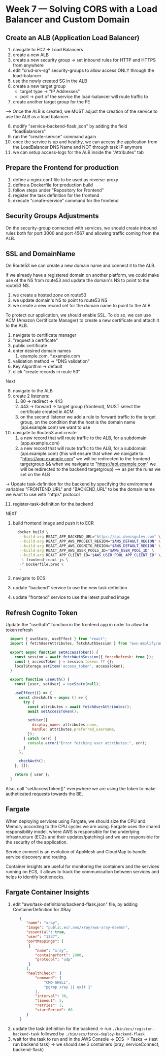 # Week 7 — Solving CORS with a Load Balancer and Custom Domain

## Create an ALB (Application Load Balancer)
1. navigate to EC2 -> Load Balancers
2. create a new ALB
3. create a new security group -> set inbound rules for HTTP and HTTPS from anywhere
4. edit "crud-srv-sg" security-groups to allow access ONLY through the load-balancer
5. use the newly created SG in the ALB
6. create a new target group
    - target type -> "IP Addresses"
    - port -> port of the service the load-balancer will route traffic to
7. create another target group for the FE

--> Once the ALB is created, we MUST adjust the creation of the service to use the ALB as a load balancer.

8. modify "service-backend-flask.json" by adding the field "loadBalancers"
9. run the "create-service" command again
10. once the service is up and healthy, we can access the application from the LoadBalancer DNS Name and NOT through task IP anymore
11. we can setup access-logs for the ALB inside the "Attributes" tab

## Prepare the Frontend for production

1. define a nginx.conf file to be used as reverse-proxy
2. define a Dockerfile for production build
3. follow steps under "Repository for Frontend"
4. register the task definition for the frontend
5. execute "create-service" command for the frontend

## Security Groups Adjustments

On the security-group connected with services, we should create inbound rules both for port 3000 and port 4567 and allowing traffic coming from the ALB.

## SSL and DomainName

On Route53 we can create a new domain name and connect it to the ALB.

If we already have a registered domain on another platform, we could make use of the NS from route53 and update the domain's NS to point to the route53 NS.
1. we create a hosted zone on route53
2. we update domain's NS to point to route53 NS
3. we create a new record set for the domain name to point to the ALB


To protect our application, we should enable SSL.
To do so, we can use ACM (Amazon Certificate Manager) to create a new certificate and attach it to the ALB.

1. navigate to certificate manager
2. "request a certificate"
3. public certificate
4. enter desired domain names
    1. example.com, *.example.com
5. validation method -> "DNS validation"
6. Key Algorithm -> default
7. click "create records in route 53"

Next

8. navigate to the ALB
9. create 2 listeners:
    1. 80 -> redirect -> 443
    2. 443 -> forward -> target group (frontend), MUST select the certificate created in ACM
    3. on the second listener we add a rule to forward traffic to the target group, on the condition that the host is the domain name (api.example.com) we want to use
10. navigate to Route53 and create
    1. a new record that will route traffic to the ALB, for a subdomain (app.example.com)
    2. a new record that will route traffic to the ALB, for a subdomain (api.example.com)
       (this will ensure that when we navigate to "https://app.example.com" we will be redirected to the frontend targetgroup &&
       when we navigate to "https://api.example.com" we will be redirected to the backend targetgroup) --> as per the rules we set on the ALB

-> Update task-definition for the backend by specifying the environment variables "FRONTEND_URL" and "BACKEND_URL" to be the domain name we want to use with "https" protocol

11. register-task-definition for the backend

NEXT

1. build frontend image and push it to ECR

   ```sh
     docker build \
      --build-arg REACT_APP_BACKEND_URL="https://api.denisgulev.com" \
      --build-arg REACT_APP_AWS_PROJECT_REGION="$AWS_DEFAULT_REGION" \
      --build-arg REACT_APP_AWS_COGNITO_REGION="$AWS_DEFAULT_REGION" \
      --build-arg REACT_APP_AWS_USER_POOLS_ID="$AWS_USER_POOL_ID" \
      --build-arg REACT_APP_CLIENT_ID="$AWS_USER_POOL_APP_CLIENT_ID" \
      -t frontend-react-js \
      -f Dockerfile.prod \
      .
   ```
2. navigate to ECS
3. update "backend" service to use the new task definition
4. update "frontend" service to use the latest pushed image

## Refresh Cognito Token

Update the "useAuth" function in the frontend app in order to allow for token refresh

```js
  import { useState, useEffect } from "react";
  import { fetchUserAttributes, fetchAuthSession } from "aws-amplify/auth";

  export async function setAccessToken() {
    const session = await fetchAuthSession({ forceRefresh: true });
    const { accessToken } = session.tokens ?? {};
    localStorage.setItem('access_token', accessToken);
  }

  export function useAuth() {
    const [user, setUser] = useState(null);

    useEffect(() => {
      const checkAuth = async () => {
        try {
          const attributes = await fetchUserAttributes();
          await setAccessToken();

          setUser({
            display_name: attributes.name,
            handle: attributes.preferred_username,
          });
        } catch (err) {
          console.error("Error fetching user attributes:", err);
        }
      };

      checkAuth();
    }, []);

    return { user };
  }
```

Also, call "setAccessToken()" everywhere we are using the token to make autheticated requests towards the BE.

## Fargate 

When deploying services using Fargate, we should size the CPU and Memory according to the CPU cycles we are using.
Fargate uses the shared responsibility model, where AWS is responsible for the underlying infrastructure (EC2s and their updates/patching) and we are responsible for the security of the application.

Service connect is an evolution of AppMesh and CloudMap to handle service discovery and routing.

Container insights are useful for monitoring the containers and the services running on ECS, it allows to track the communication 
between services and helps to identify bottlenecks.

## Fargate Container Insights

1. edit "aws/task-definitions/backend-flask.json" file, by adding ContainerDefinition for XRay
   ```json
      {
         "name": "xray",
         "image": "public.ecr.aws/xray/aws-xray-daemon",
         "essential": true,
         "user": "1337",
         "portMappings": [
          {
             "name": "xray",
             "containerPort": 2000,
             "protocol": "udp"
          }
         ],
         "healthCheck": {
             "command": [
                 "CMD-SHELL",
                 "pgrep xray || exit 1"
             ],
             "interval": 30,
             "timeout": 5,
             "retries": 3,
             "startPeriod": 60
         }
      }
   ```
2. update the task definition for the backend -> run ```./bin/ecs/register-backend-task``` followed by ```./bin/ecs/force-deploy-backend-flask```
3. wait for the task to run and in the AWS Console -> ECS -> Tasks -> (last run backend task) -> we should see 3 containers (xray, serviceConnect, backend-flask)